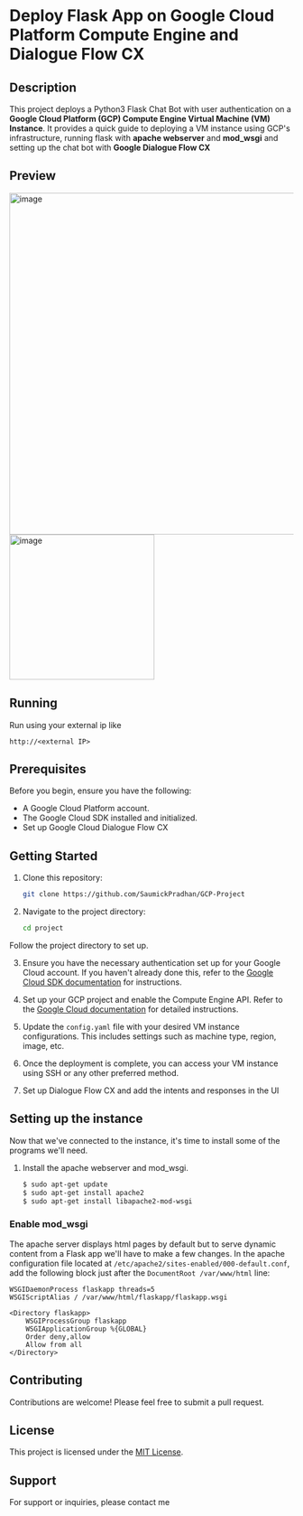 # Deploy Flask App on Google Cloud Platform Compute Engine and Dialogue Flow CX

## Description
This project deploys a Python3 Flask Chat Bot with user authentication on a **Google Cloud Platform (GCP) Compute Engine Virtual Machine (VM) Instance**. It provides a quick guide to deploying a VM instance using GCP's infrastructure, running flask with **apache webserver** and **mod_wsgi** and setting up the chat bot with **Google Dialogue Flow CX**



## Preview
<img width="605" alt="image" src="https://github.com/SaumickPradhan/GCP-Project/assets/85262444/5f4a43f1-c7f4-45c7-bdb0-2ab9f25545ff">



<img width="257" alt="image" src="https://github.com/SaumickPradhan/BearcatChatBot-On-GoogleComputeEngine/assets/85262444/f7a1d50f-ca27-403f-9ab9-f1f9d5797c35">

## Running

Run using your external ip like 

```
http://<external IP>
```


## Prerequisites
Before you begin, ensure you have the following:
- A Google Cloud Platform account.
- The Google Cloud SDK installed and initialized.
- Set up Google Cloud Dialogue Flow CX


## Getting Started
1. Clone this repository:
    ```bash
    git clone https://github.com/SaumickPradhan/GCP-Project
    ```

2. Navigate to the project directory:
    ```bash
    cd project
    ```
    
  Follow the project directory to set up.

3. Ensure you have the necessary authentication set up for your Google Cloud account. If you haven't already done this, refer to the [Google Cloud SDK documentation](https://cloud.google.com/sdk/docs/quickstart) for instructions.

4. Set up your GCP project and enable the Compute Engine API. Refer to the [Google Cloud documentation](https://cloud.google.com/compute/docs/quickstart) for detailed instructions.

5. Update the `config.yaml` file with your desired VM instance configurations. This includes settings such as machine type, region, image, etc.

6. Once the deployment is complete, you can access your VM instance using SSH or any other preferred method.

7. Set up Dialogue Flow CX and add the intents and responses in the UI

## Setting up the instance

Now that we've connected to the instance, it's time to install some of the programs we'll need.

1. Install the apache webserver and mod_wsgi.

   ```bash
   $ sudo apt-get update
   $ sudo apt-get install apache2
   $ sudo apt-get install libapache2-mod-wsgi


### Enable mod_wsgi

The apache server displays html pages by default but to serve dynamic content from a Flask app we'll have to make a few changes. In the apache configuration file located at `/etc/apache2/sites-enabled/000-default.conf`, add the following block just after the `DocumentRoot /var/www/html` line:

```
WSGIDaemonProcess flaskapp threads=5
WSGIScriptAlias / /var/www/html/flaskapp/flaskapp.wsgi

<Directory flaskapp>
    WSGIProcessGroup flaskapp
    WSGIApplicationGroup %{GLOBAL}
    Order deny,allow
    Allow from all
</Directory>
```

## Contributing
Contributions are welcome! Please feel free to submit a pull request.

## License
This project is licensed under the [MIT License](LICENSE).

## Support
For support or inquiries, please contact me

